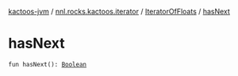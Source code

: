 [kactoos-jvm](../../index.md) / [nnl.rocks.kactoos.iterator](../index.md) / [IteratorOfFloats](index.md) / [hasNext](./has-next.md)

# hasNext

`fun hasNext(): `[`Boolean`](https://kotlinlang.org/api/latest/jvm/stdlib/kotlin/-boolean/index.html)